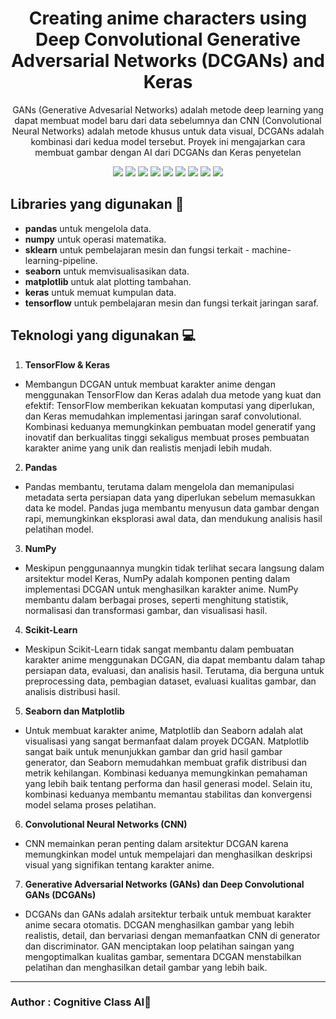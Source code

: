 <h1 align="center"> Creating anime characters using Deep Convolutional Generative Adversarial Networks (DCGANs) and Keras </h1>
<p align="center">  GANs (Generative Advesarial Networks) adalah metode deep learning yang dapat membuat model baru dari data sebelumnya dan CNN (Convolutional Neural Networks) adalah metode khusus untuk data visual, DCGANs adalah kombinasi dari kedua model tersebut. 
Proyek ini mengajarkan cara membuat gambar dengan AI dari DCGANs dan Keras penyetelan
</p>
<div align="center">
<img src="https://img.shields.io/badge/Python-3670A0?style=for-the-badge&logo=python&logoColor=ffdd54">
<img src="https://img.shields.io/badge/Google%20Colab-F9AB00?style=for-the-badge&logo=googlecolab&logoColor=white">
<img src="https://img.shields.io/badge/Pandas-150458?style=for-the-badge&logo=pandas&logoColor=white">
<img src="https://img.shields.io/badge/NumPy-013243?style=for-the-badge&logo=numpy&logoColor=white">
<img src="https://img.shields.io/badge/scikit--learn-F7931E?style=for-the-badge&logo=scikitlearn&logoColor=white">
<img src="https://img.shields.io/badge/Seaborn-3776AB?style=for-the-badge&logo=seaborn&logoColor=white">
<img src="https://img.shields.io/badge/Matplotlib-%23ffffff.svg?style=for-the-badge&logo=Matplotlib&logoColor=black">
<img src="https://img.shields.io/badge/Keras-D00000?style=for-the-badge&logo=keras&logoColor=white">
<img src="https://img.shields.io/badge/TensorFlow-FF6F00?style=for-the-badge&logo=tensorflow&logoColor=white">

</div>

## Libraries yang digunakan 📑

- **pandas** untuk mengelola data.
- **numpy** untuk operasi matematika.
- **sklearn** untuk pembelajaran mesin dan fungsi terkait - machine-learning-pipeline.
- **seaborn** untuk memvisualisasikan data.
- **matplotlib** untuk alat plotting tambahan.
- **keras** untuk memuat kumpulan data.
- **tensorflow** untuk pembelajaran mesin dan fungsi terkait jaringan saraf.

## Teknologi yang digunakan 💻
1. **TensorFlow & Keras**
- Membangun DCGAN untuk membuat karakter anime dengan menggunakan TensorFlow dan Keras adalah dua metode yang kuat dan efektif: TensorFlow memberikan kekuatan komputasi yang diperlukan, dan Keras memudahkan implementasi jaringan saraf convolutional. Kombinasi keduanya memungkinkan pembuatan model generatif yang inovatif dan berkualitas tinggi sekaligus membuat proses pembuatan karakter anime yang unik dan realistis menjadi lebih mudah.

2. **Pandas**
- Pandas membantu, terutama dalam mengelola dan memanipulasi metadata serta persiapan data yang diperlukan sebelum memasukkan data ke model. Pandas juga membantu menyusun data gambar dengan rapi, memungkinkan eksplorasi awal data, dan mendukung analisis hasil pelatihan model.

3. **NumPy** 
- Meskipun penggunaannya mungkin tidak terlihat secara langsung dalam arsitektur model Keras, NumPy adalah komponen penting dalam implementasi DCGAN untuk menghasilkan karakter anime. NumPy membantu dalam berbagai proses, seperti menghitung statistik, normalisasi dan transformasi gambar, dan visualisasi hasil.

4. **Scikit-Learn**
- Meskipun Scikit-Learn tidak sangat membantu dalam pembuatan karakter anime menggunakan DCGAN, dia dapat membantu dalam tahap persiapan data, evaluasi, dan analisis hasil. Terutama, dia berguna untuk preprocessing data, pembagian dataset, evaluasi kualitas gambar, dan analisis distribusi hasil. 

5. **Seaborn dan Matplotlib**
- Untuk membuat karakter anime, Matplotlib dan Seaborn adalah alat visualisasi yang sangat bermanfaat dalam proyek DCGAN. Matplotlib sangat baik untuk menunjukkan gambar dan grid hasil gambar generator, dan Seaborn memudahkan membuat grafik distribusi dan metrik kehilangan. Kombinasi keduanya memungkinkan pemahaman yang lebih baik tentang performa dan hasil generasi model. Selain itu, kombinasi keduanya membantu memantau stabilitas dan konvergensi model selama proses pelatihan.

6. **Convolutional Neural Networks (CNN)**
- CNN memainkan peran penting dalam arsitektur DCGAN karena memungkinkan model untuk mempelajari dan menghasilkan deskripsi visual yang signifikan tentang karakter anime. 

7. **Generative Adversarial Networks (GANs) dan Deep Convolutional GANs (DCGANs)**
- DCGANs dan GANs adalah arsitektur terbaik untuk membuat karakter anime secara otomatis. DCGAN menghasilkan gambar yang lebih realistis, detail, dan bervariasi dengan memanfaatkan CNN di generator dan discriminator. GAN menciptakan loop pelatihan saingan yang mengoptimalkan kualitas gambar, sementara DCGAN menstabilkan pelatihan dan menghasilkan detail gambar yang lebih baik.

---
<h3>Author : Cognitive Class AI🤖</h3>